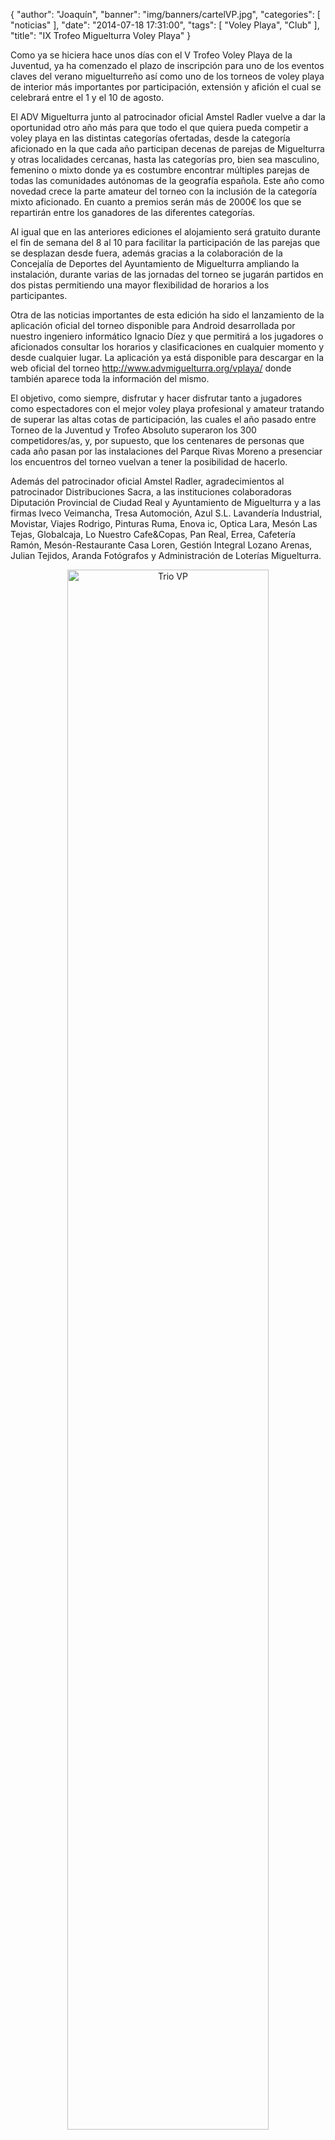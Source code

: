 {
  "author": "Joaquín", 
  "banner": "img/banners/cartelVP.jpg", 
  "categories": [
    "noticias"
  ], 
  "date": "2014-07-18 17:31:00", 
  "tags": [
    "Voley Playa", 
    "Club"
  ], 
  "title": "IX Trofeo Miguelturra Voley Playa"
}

Como ya se hiciera hace unos días con el V Trofeo Voley Playa de la Juventud, ya ha comenzado el plazo de inscripción para uno de los eventos claves del verano miguelturreño así como uno de los torneos de voley playa de interior más importantes por participación, extensión y afición el cual se celebrará entre el 1 y el 10 de agosto.

El ADV Miguelturra junto al patrocinador oficial Amstel Radler vuelve a dar la oportunidad otro año más para que todo el que quiera pueda competir a voley playa en las distintas categorías ofertadas, desde la categoría aficionado en la que cada año participan decenas de parejas de Miguelturra y otras localidades cercanas, hasta las categorías pro, bien sea masculino, femenino o mixto donde ya es costumbre encontrar múltiples parejas de todas las comunidades autónomas de la geografía española. Este año como novedad crece la parte amateur del torneo con la inclusión de la categoría mixto aficionado. En cuanto a premios serán más de 2000€ los que se repartirán entre los ganadores de las diferentes categorías.

Al igual que en las anteriores ediciones el alojamiento será gratuito durante el fin de semana del 8 al 10 para facilitar la participación de las parejas que se desplazan desde fuera, además gracias a la colaboración de la Concejalía de Deportes del Ayuntamiento de Miguelturra ampliando la instalación, durante varias de las jornadas del torneo se jugarán partidos en dos pistas permitiendo una mayor flexibilidad de horarios a los participantes.

Otra de las noticias importantes de esta edición ha sido el lanzamiento de la aplicación oficial del torneo disponible para Android desarrollada por nuestro ingeniero informático Ignacio Díez y que permitirá a los jugadores o aficionados consultar los horarios y clasificaciones en cualquier momento y desde cualquier lugar. La aplicación ya está disponible para descargar en la web oficial del torneo http://www.advmiguelturra.org/vplaya/ donde también aparece toda la información del mismo.

El objetivo, como siempre, disfrutar y hacer disfrutar tanto a jugadores como espectadores con el mejor voley playa profesional y amateur tratando de superar las altas cotas de participación, las cuales el año pasado entre Torneo de la Juventud y Trofeo Absoluto superaron los 300 competidores/as, y, por supuesto, que los centenares de personas que cada año pasan por las instalaciones del Parque Rivas Moreno a presenciar los encuentros del torneo vuelvan a tener la posibilidad de hacerlo.

Además del patrocinador oficial Amstel Radler, agradecimientos al patrocinador Distribuciones Sacra, a las instituciones colaboradoras Diputación Provincial de Ciudad Real y Ayuntamiento de Miguelturra y a las firmas Iveco Veimancha, Tresa Automoción, Azul S.L. Lavandería Industrial, Movistar, Viajes Rodrigo, Pinturas Ruma, Enova ic, Optica Lara, Mesón Las Tejas, Globalcaja, Lo Nuestro Cafe&Copas, Pan Real, Errea, Cafetería Ramón, Mesón-Restaurante Casa Loren, Gestión Integral Lozano Arenas, Julian Tejidos, Aranda Fotógrafos y Administración de Loterías Miguelturra.

<center>
<a target="_new" href="http://www.advmiguelturra.org/img/banners/cartelVP.jpg"> 
<img alt="Trio VP" width="80%" align="center" src="http://www.advmiguelturra.org/img/banners/cartelVP.jpg"/> </a> </center>


